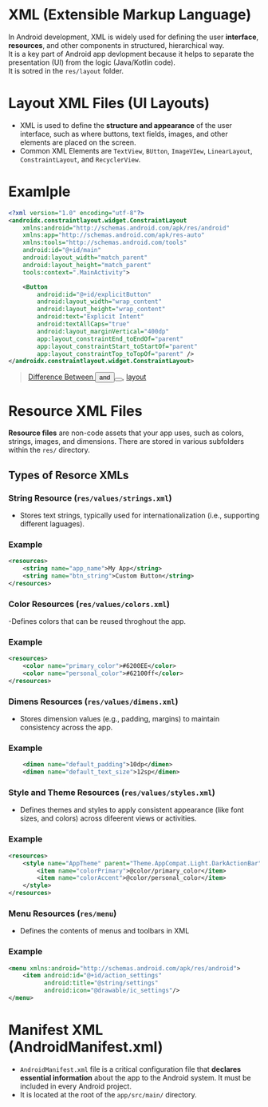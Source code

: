 # XML (Extensible Markup Language)
In Android development, XML is widely used for defining the user **interface**, **resources**, and other components in structured, hierarchical way.  
It is a key part of Android app devlopment because it helps to separate the presentation (UI) from the logic (Java/Kotlin code).  
It is sotred in the `res/layout` folder.

# Layout XML Files (UI Layouts)
- XML is used to define the **structure and appearance** of the user interface, such as where buttons, text fields, images, and other elements are placed on the screen.
- Common XML Elements are `TextView`, `BUtton`, `ImageVIew`, `LinearLayout`, `ConstraintLayout`, and `RecyclerView`.

# Examlple
```xml
<?xml version="1.0" encoding="utf-8"?>
<androidx.constraintlayout.widget.ConstraintLayout
    xmlns:android="http://schemas.android.com/apk/res/android"
    xmlns:app="http://schemas.android.com/apk/res-auto"
    xmlns:tools="http://schemas.android.com/tools"
    android:id="@+id/main"
    android:layout_width="match_parent"
    android:layout_height="match_parent"
    tools:context=".MainActivity">

    <Button
        android:id="@+id/explicitButton"
        android:layout_width="wrap_content"
        android:layout_height="wrap_content"
        android:text="Explicit Intent"
        android:textAllCaps="true"
        android:layout_marginVertical="400dp"
        app:layout_constraintEnd_toEndOf="parent"
        app:layout_constraintStart_toStartOf="parent"
        app:layout_constraintTop_toTopOf="parent" />
</androidx.constraintlayout.widget.ConstraintLayout>
```
> [Difference Between <Button /> and <Button></Button>](), [layout]()

# Resource XML Files
**Resource files** are non-code assets that your app uses, such as colors, strings, images, and dimensions. There are stored in various subfolders within the `res/` directory.

## Types of Resorce XMLs

### String Resource (`res/values/strings.xml`)
- Stores text strings, typically used for internationalization (i.e., supporting different laguages).

### Example
```xml
<resources>
    <string name="app_name">My App</string>
    <string name="btn_string">Custom Button</string>
</resources>
```

### Color Resources (`res/values/colors.xml`)
-Defines colors that can be reused throghout the app.

### Example
```xml
<resources>
    <color name="primary_color">#6200EE</color>
    <color name="personal_color">#62100ff</color>
</resources>
```

### Dimens Resources (`res/values/dimens.xml`)
- Stores dimension values (e.g., padding, margins) to maintain consistency across the app.

### Example
```xml
    <dimen name="default_padding">10dp</dimen>
    <dimen name="default_text_size">12sp</dimen>
```

### Style and Theme Resources (`res/values/styles.xml`)
- Defines themes and styles to apply consistent appearance (like font sizes, and colors) across difeerent views or activities.

### Example
```xml
<resources>
    <style name="AppTheme" parent="Theme.AppCompat.Light.DarkActionBar">
        <item name="colorPrimary">@color/primary_color</item>
        <item name="colorAccent">@color/personal_color</item>
    </style>
</resources>
```

### Menu Resources (`res/menu`)
- Defines the contents of menus and toolbars in XML

### Example
```xml
<menu xmlns:android="http://schemas.android.com/apk/res/android">
    <item android:id="@+id/action_settings"
          android:title="@string/settings"
          android:icon="@drawable/ic_settings"/>
</menu>
```

# Manifest XML (AndroidManifest.xml)
- `AndroidManifest.xml` file is a critical configuration file that **declares essential information** about the app to the Android system.
  It must be included in every Android project.
- It is located at the root of the `app/src/main/` directory.

  

